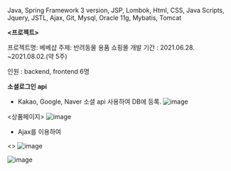 

**<Skills>**
Java, Spring Framework 3 version, JSP, Lombok, Html, CSS, Java Scripts, 
Jquery, JSTL, Ajax, Git, Mysql, Oracle 11g, Mybatis, Tomcat

**<프로젝트>**
 
 프로젝트명: 베베샵 
 주제: 반려동물 용품 쇼핑몰
 개발 기간 : 2021.06.28. ~2021.08.02.(약 5주)

인원 : backend, frontend 6명
  
  **소셜로그인 api**
  - Kakao, Google, Naver 소셜 api 사용하여 DB에 등록.
  ![image](https://user-images.githubusercontent.com/80886742/129668447-745af480-517b-4e07-9b4d-7ca6280f1789.png)

  
  <상품페이지>
  ![image](https://user-images.githubusercontent.com/80886742/129668671-04dee719-87d4-47b9-ab9e-0da953ea201d.png)
  - Ajax를 이용하여 
    
    
    
  <> 
    ![image](https://user-images.githubusercontent.com/80886742/129669198-c18504ab-1199-4d80-b99e-4e86732dc5e5.png)

   ![image](https://user-images.githubusercontent.com/80886742/129671582-947dc47f-a923-42f7-a47d-82032540bb9f.png)

